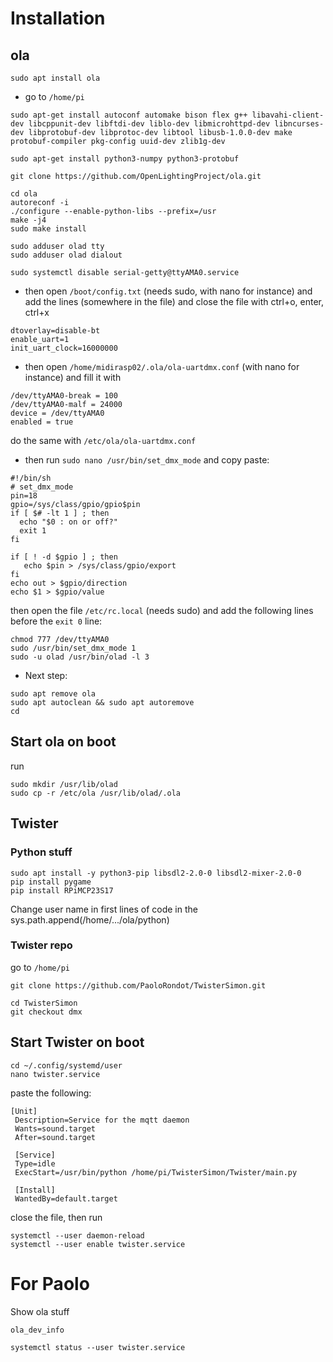 # Installation
## ola
```
sudo apt install ola
```
* go to `/home/pi`
```
sudo apt-get install autoconf automake bison flex g++ libavahi-client-dev libcppunit-dev libftdi-dev liblo-dev libmicrohttpd-dev libncurses-dev libprotobuf-dev libprotoc-dev libtool libusb-1.0.0-dev make protobuf-compiler pkg-config uuid-dev zlib1g-dev
```
```
sudo apt-get install python3-numpy python3-protobuf
```
```
git clone https://github.com/OpenLightingProject/ola.git
```
```
cd ola 
autoreconf -i
./configure --enable-python-libs --prefix=/usr
make -j4 
sudo make install 
```
```
sudo adduser olad tty 
sudo adduser olad dialout
```
```
sudo systemctl disable serial-getty@ttyAMA0.service
```
* then open `/boot/config.txt` (needs sudo, with nano for instance) and add the lines (somewhere in the file) and close the file with ctrl+o, enter, ctrl+x
```
dtoverlay=disable-bt
enable_uart=1
init_uart_clock=16000000
```
* then open `/home/midirasp02/.ola/ola-uartdmx.conf` (with nano for instance) and fill it with
```
/dev/ttyAMA0-break = 100
/dev/ttyAMA0-malf = 24000
device = /dev/ttyAMA0
enabled = true
```
do the same with `/etc/ola/ola-uartdmx.conf`
* then run `sudo nano /usr/bin/set_dmx_mode` and copy paste:
```
#!/bin/sh
# set_dmx_mode
pin=18
gpio=/sys/class/gpio/gpio$pin
if [ $# -lt 1 ] ; then 
  echo "$0 : on or off?"
  exit 1
fi

if [ ! -d $gpio ] ; then 
   echo $pin > /sys/class/gpio/export
fi
echo out > $gpio/direction
echo $1 > $gpio/value
```
then open the file `/etc/rc.local` (needs sudo) and add the following lines before the `exit 0` line:
```
chmod 777 /dev/ttyAMA0
sudo /usr/bin/set_dmx_mode 1
sudo -u olad /usr/bin/olad -l 3
```
* Next step:
```
sudo apt remove ola
sudo apt autoclean && sudo apt autoremove
cd 
```
## Start ola on boot
run
```
sudo mkdir /usr/lib/olad
sudo cp -r /etc/ola /usr/lib/olad/.ola
```
## Twister
### Python stuff
```
sudo apt install -y python3-pip libsdl2-2.0-0 libsdl2-mixer-2.0-0
pip install pygame
pip install RPiMCP23S17
```
Change user name in first lines of code in the sys.path.append(/home/.../ola/python)

### Twister repo
go to `/home/pi`
```
git clone https://github.com/PaoloRondot/TwisterSimon.git
```
```
cd TwisterSimon
git checkout dmx
```
## Start Twister on boot
```
cd ~/.config/systemd/user
nano twister.service
```
paste the following:
```
[Unit]
 Description=Service for the mqtt daemon
 Wants=sound.target
 After=sound.target

 [Service]
 Type=idle
 ExecStart=/usr/bin/python /home/pi/TwisterSimon/Twister/main.py

 [Install]
 WantedBy=default.target
```
close the file, then run
```
systemctl --user daemon-reload
systemctl --user enable twister.service
```

# For Paolo
Show ola stuff
```
ola_dev_info
```
```
systemctl status --user twister.service
```